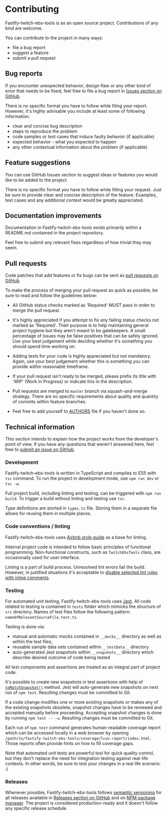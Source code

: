 # Contributing

Fastify-twitch-ebs-tools is as an open source project. Contributions of any kind are welcome.

You can contribute to the project in many ways:

- file a bug report
- suggest a feature
- submit a pull request

## Bug reports

If you encounter unexpected behavior, design flaw or any other kind of error that needs to be fixed, feel free to file a bug report in [Issues section on GitHub](https://github.com/lwojcik/fastify-twitch-ebs-tools/issues).

There is no specific format you have to follow while filing your report. However, it's highly advisable you include at least some of following information:

- clear and concise bug description
- steps to reproduce the problem
- code samples or test cases that induce faulty behavior (if applicable)
- expected behavior - what you expected to happen
- any other contextual information about the problem (if applicable)

## Feature suggestions

You can use GitHub Issues section to suggest ideas or features you would like to be added to the project.

There is no specific format you have to follow while filling your request. Just be sure to provide clear and concise description of the feature. Examples, test cases and any additional context would be greatly appreciated.

## Documentation improvements

Documentation in Fastify-twitch-ebs-tools exists primarily within a README.md contained in the project repository.

Feel free to submit any relevant fixes regardless of how trivial they may seem.

## Pull requests

Code patches that add features or fix bugs can be sent as [pull requests on GitHub](https://github.com/lwojcik/fastify-twitch-ebs-tools/pulls).

To make the process of merging your pull request as quick as possible, be sure to read and follow the guidelines below:

- All GitHub status checks marked as 'Required' MUST pass in order to merge the pull request.

- It's highly appreciated if you attempt to fix any failing status checks not marked as 'Required'. Their purpose is to help maintaining general project hygiene but they aren't meant to be gatekeepers. A small percentage of issues may be false positives that can be safely ignored. Use your best judgement while deciding whether it's something you should spend time working on.

- Adding tests for your code is highly appreciated but not mandatory. Again, use your best judgement whether this is something you can provide within reasonable timeframe.

- If your pull request isn't ready to be merged, please prefix its title with 'WIP' (Work In Progress) or indicate this in the description.

- Pull requests are merged to `master` branch via squash-and-merge strategy. There are no specific requirements about quality and quantity of commits within feature branches.

- Feel free to add yourself to [AUTHORS](https://github.com/lwojcik/fastify-twitch-ebs-tools/blob/master/AUTHORS) file if you haven't done so.

## Technical information

This section intends to explain how the project works from the developer's point of view. If you have any questions that weren't answered here, feel free to [submit an issue on GitHub](https://github.com/lwojcik/fastify-twitch-ebs-tools/issues).

### Development

Fastify-twitch-ebs-tools is written in TypeScript and compiles to ES5 with `tsc` command. To run the project in development mode, use `npm run dev` or `tsc -w`.

Full project build, including linting and testing, can be triggered with `npm run build`. To trigger a build without linting and testing use `tsc`.

Type definitions are storted in `types.ts` file. Storing them in a separate file allows for reusing them in multiple places.

### Code conventions / linting

Fastify-twitch-ebs-tools uses [Airbnb style guide](https://github.com/airbnb/javascript) as a base for linting.

Internal project code is intended to follow basic principles of functional programming. Non-functional constructs, such as `TwitchEbsTools` class, are occasionally used for user interface.

Linting is a part of build process. Unresolved lint errors fail the build. However, in justified situations it's acceptable to [disable selected lint rules with inline comments](https://eslint.org/docs/user-guide/configuring#disabling-rules-with-inline-comments).

### Testing

For automated unit testing, Fastify-twitch-ebs-tools uses [Jest](https://jestjs.io/). All code related to testing is contained in `tests` folder which mimicks the structure of `src` directory. Names of test files follow the following pattern: `nameOfRelevantSourceFile.test.ts`.

Testing is done via:

- manual and automatic mocks contained in `__mocks__` directory as well as within the test files,
- reusable sample data sets contained within `__testData__` directory
- auto-generated Jest snapshots within `__snapshots__` directory which describe desired outcome of code being tested

All test components and assertions are treated as an integral part of project code.

It's possible to create new snapshots in test assertions with help of [`toMatchSnapshot()`](https://jestjs.io/docs/en/snapshot-testing) method. Jest will auto-generate new snapshots on next run of `npm test`. Resulting changes must be committed to Git.

If a code change modifies one or more existing snapshots or makes any of the existing snapshots obsolete, snapshot changes have to be reviewed and accepted manually before proceeding. Accepting snapshot changes is done by running `npm test -- -u`. Resulting changes must be committed to Git.

Each run of `npm test` command generates human-readable coverage report which can be accessed locally in a web browser by opening `/path/to/fastify-twitch-ebs-tools/coverage/lcov-report/index.html`. Those reports often provide hints on how to fill coverage gaps.

Note that automated unit tests are powerful tool for quick quality control, but they don't replace the need for integration testing against real-life contexts. In other words, be sure to test your changes in a real life scenario. :)

### Releases

Whenever possible, Fastify-twitch-ebs-tools follows [semantic versioning](https://semver.org/) for all releases available in [Releases section on GitHub](https://github.com/lwojcik/fastify-twitch-ebs-tools/releases) and on [NPM package manager](https://www.npmjs.com/package/fastify-twitch-ebs-tools). The project is considered production-ready and it doesn't follow any specific release schedule.
